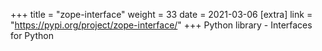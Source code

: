 +++
title = "zope-interface"
weight = 33
date = 2021-03-06
[extra]
link = "https://pypi.org/project/zope-interface/"
+++
Python library - Interfaces for Python

